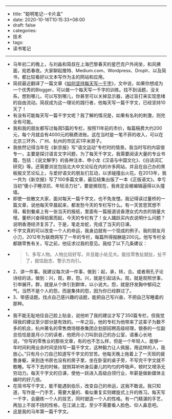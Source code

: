 - --
- title: "聪明笔记--卡片盒"
- date: 2020-10-16T10:15:33+08:00
- draft: false
- categories: 
- 技术
- tags: 
- 读书笔记
- --
- 马年初二的晚上，与刘淼和简叔在上海巴黎春天的星巴克户外闲坐，和风拂面，宛若春夜。大家聊起推特、Medium.com、Wordpress、Droplr、以及简书，都比较看好以文本写作为主的网站和应用。
- 简叔最近翻译了一篇文章《[如何坚持每天写一千字](http://jianshu.io/p/53eea6022d58)》，文中说，如果你想成为一个优秀的Blogger，可以做一个每天写一千字的训练。找不到话题，没关系，想到哪儿，可以写到哪儿，你甚至可以关掉显示器，通过盲打来实现思绪的自由流动。简叔成为这一理论的践行者，他每天写一篇千字文，已经坚持10天了！
- 有没有可能每天写一篇千字文呢？我了解的情况是，如果有名利的刺激，则完全有可能。
- 我和我的朋友都写过每周5篇的专栏，按照11年前的市价，每篇稿费大约200元，每个月就会有4000元的稿费进账。这在当时是一笔不菲的收入，可以在北京三环外、广州、杭州的市区买1平米房子。
- 我依然记得当年在《新京报》写“语文运动”专栏时的情景。我当时写的内容很专一，主要是探讨语言文字问题，为了每天千字文，我需要阅读大量的专业书籍，包括：《说文解字》的各种注本、申小龙《汉语与中国文化》、《白话词汇研究》等。还需要浏览包括北大中文论坛在内的许多网站，并且在自己办的黑板报文艺论坛上，与爱好语文的朋友们互动，以求碰撞出火花。在2013年，我一共为《新京报》写了100多篇文章，最后结集出版了一本《正版语文》。幸亏当初“傻小子睡凉炕、年轻活力壮”，要是搁现在，我肯定会被编辑逼得以头撞墙。
- 即使一些散文大家，面对每天一篇千字文，也不免发憷。我记得读过董桥的一篇文章，说他每天早晨起来，都发愁今天的专栏写什么。有一天苦思冥想不得，看到餐桌上有一张当天的报纸，里面有一篇报道说香港女式内衣的销量大增。董桥兴奋得拍案而起，今天的专栏有了！女人踊跃买内衣说明什么问题？说明香港经济复苏了。于是，笔走龙蛇，完成了当天的日课。
- 千字文真的可以改变一个人的命运，我身边就有一个现成的例子。我的朋友月小刀，2012年为联商网写了一年的专栏，每篇所得报酬是200元。他写专栏全都跟零售有关，写之前，他征求过我的意见。我给了以下几条建议：
- <blockquote>1、多写人物。人物比较好写，并且能小处见大。能往零售扯就扯，扯不了，就往励志、警示方向引。
- 2、讲一件事。我建议每次讲一件事，做到：起，承，转，合。或者用孔子论诗经的话，做到：兴，观，群，怨。兴，就是引起话头。观，就是观照世事，引申展开。群，就是从个体引到群体，以小说大。怨，就是抒发胸中郁闷之气，当然不是个人的怨，而是集体的怨，因为你已经群过了。
- 3、带感话题。找点自己感兴趣的话题，能把自己写兴奋，不把自己写睡着的那种。
- </blockquote>
- 我不能无耻地往自己脸上贴金，说他听了我的建议才写了350篇专栏，但我觉得我的建议至少部分是有效的。一年之后，他的专栏为他带来了这辈子为数不多的机会，杭州著名的零售商场银泰集团企划部招聘高级经理，银泰的一位副总恰恰是是月小刀的读者，他把月小刀叫到自己的办公室，语重心长地说，“你写的零售业的那些文章，有的也不怎么样，但是一个年轻人，能够一年时间利用业余时间坚持写一篇千字文，这种毅力让人佩服，用这样的人，我放心。”只有月小刀自己知道写千字文的甘苦。他每天晚上拖着上了一天班的疲惫身躯，来到连书房也没有的房子里，坐在卧室的桌子旁，不写完千字文就不敢睡。写不下去的时候，就侧耳听听身后妻儿的均匀的呼吸声，顿时又增添无穷动力。每天千字文的日课，使他一跃进入高级白领行业，年薪是做新媒体主编时的好几倍。
- 在简书写千字文，能不能遇到伯乐，改变自己的命运，这我不敢说。我只知道，写作是一门手艺，需要大量的、看似重复实则螺旋式上升的练习。每天写一千字，会磨练一个人的技艺，同时塑造一个人的性格。有一门精湛的手艺，再加上不屈不挠的性格，在江湖上混，至少不需要看人脸色、仰人鼻息吧。
- 这是我的马年第一篇千字文。
